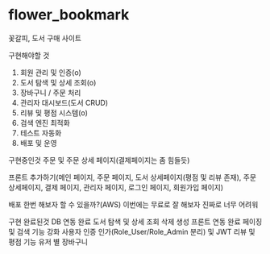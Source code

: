 # flower_bookmark
꽃갈피, 도서 구매 사이트

구현해야할 것 
1. 회원 관리 및 인증(o)
2. 도서 탐색 및 상세 조회(o)
3. 장바구니 / 주문 처리
4. 관리자 대시보드(도서 CRUD)
5. 리뷰 및 평점 시스템(o)
6. 검색 엔진 최적화
7. 테스트 자동화
8. 배포 및 운영


구현중인것
주문 및 주문 상세 페이지(결제페이지는 좀 힘들듯)

프론트 추가하기(메인 페이지, 주문 페이지, 도서 상세페이지(평점 및 리뷰 존재),
주문 상세페이지, 결제 페이지, 관리자 페이지, 로그인 페이지, 회원가입 페이지)

배포 한번 해보자 할 수 있을까?(AWS) 이번에는 무료로 잘 해보자 진짜로 너무 어려워

구현 완료된것
DB 연동 완료
도서 탐색 및 상세 조회 삭제 생성
프론트 연동 완료
페이징 및 검색 기능 강화
사용자 인증 인가(Role_User/Role_Admin 분리) 및 JWT
리뷰 및 평점 기능
유저 별 장바구니